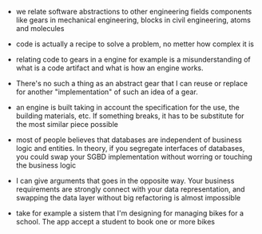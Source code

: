 
* we relate software abstractions to other engineering fields components like
  gears in mechanical engineering, blocks in civil engineering, atoms and molecules

* code is actually a recipe to solve a problem, no metter how complex it is

* relating code to gears in a engine for example is a misunderstanding of what is 
a code artifact and what is how an engine works. 

* There's no such a thing as an abstract gear that I can reuse or replace for another
"implementation" of such an idea of a gear. 

* an engine is built taking in account the specification for the use, the building 
materials, etc. If something breaks, it has to be substitute for the most similar 
piece possible

* most of people believes that databases are independent of business logic and 
entities. In theory, if you segregate interfaces of databases, you could swap your
SGBD implementation without worring or touching the business logic

* I can give arguments that goes in the opposite way. Your business requirements
are strongly connect with your data representation, and swapping the data layer
without big refactoring is almost impossible

* take for example a sistem that I'm designing for managing bikes for a school. The 
app accept a student to book one or more bikes
